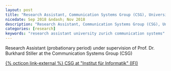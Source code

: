 ```yaml
---
layout: post
title: "Research Assistant, Communication Systems Group (CSG), University of Zurich (UZH)"
nicedate: Sep 2018 &ndash; Nov 2018
description: "Research Assistant, Communication Systems Group (CSG), University of Zurich (UZH)"
categories: [research]
keywords: "research assistant university zurich communication systems"
---
```


Research Assistant (probationary period) under supervision of Prof. Dr. Burkhard Stiller at the Communication Systems Group (CSG)

[{% octicon link-external %} CSG at "Institut für Informatik" (IFI)](https://www.csg.uzh.ch/)

